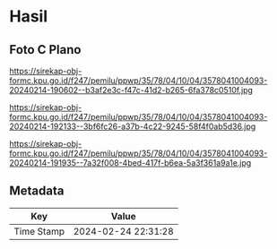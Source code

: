# Hasil

## Foto C Plano

https://sirekap-obj-formc.kpu.go.id/f247/pemilu/ppwp/35/78/04/10/04/3578041004093-20240214-190602--b3af2e3c-f47c-41d2-b265-6fa378c0510f.jpg

https://sirekap-obj-formc.kpu.go.id/f247/pemilu/ppwp/35/78/04/10/04/3578041004093-20240214-192133--3bf6fc26-a37b-4c22-9245-58f4f0ab5d36.jpg

https://sirekap-obj-formc.kpu.go.id/f247/pemilu/ppwp/35/78/04/10/04/3578041004093-20240214-191935--7a32f008-4bed-417f-b6ea-5a3f361a9a1e.jpg


## Metadata

| Key        | Value               |
| ---------- | ------------------- |
| Time Stamp | 2024-02-24 22:31:28 |



